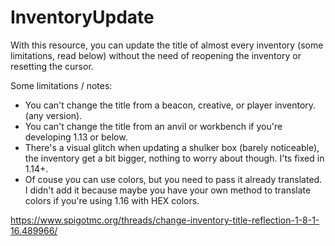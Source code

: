 # InventoryUpdate
With this resource, you can update the title of almost every inventory (some limitations, read below) without the need of reopening the inventory or resetting the cursor.

Some limitations / notes:
* You can't change the title from a beacon, creative, or player inventory. (any version).
* You can't change the title from an anvil or workbench if you're developing 1.13 or below.
* There's a visual glitch when updating a shulker box (barely noticeable), the inventory get a bit bigger, nothing to worry about though. I'ts fixed in 1.14+.
* Of couse you can use colors, but you need to pass it already translated. I didn't add it because maybe you have your own method to translate colors if you're using 1.16 with HEX colors.

https://www.spigotmc.org/threads/change-inventory-title-reflection-1-8-1-16.489966/
